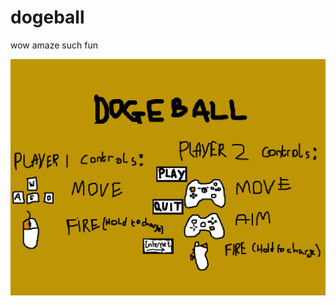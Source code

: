 # dogeball
wow amaze such fun

![screenshot](https://raw.githubusercontent.com/MFAshby/dogeball/master/GameMaker_%20Studio%2030_07_2018%2021_05_45.png "Screenshot")
